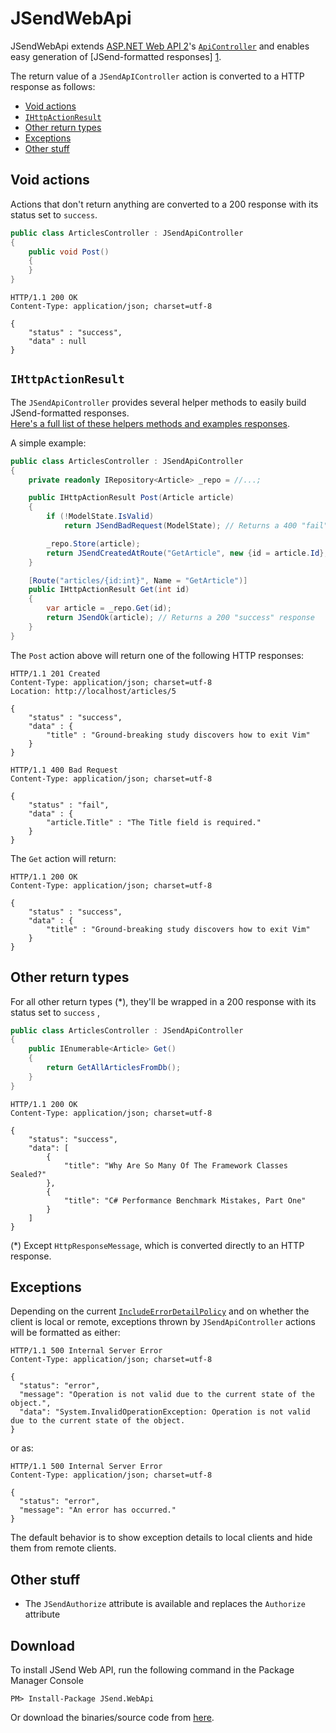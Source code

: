 # JSendWebApi

JSendWebApi extends [ASP.NET Web API 2][0]'s [`ApiController`][2] and enables easy generation of [JSend-formatted responses]
[1].


The return value of a `JSendApIController` action is converted to a HTTP response as follows:

 * [Void actions](#void-actions)
 * [`IHttpActionResult`](#ihttpactionresult)
 * [Other return types](#other-return-types)
 * [Exceptions](#exceptions)
 * [Other stuff](#other-stuff)

## Void actions

Actions that don't return anything are converted to a 200 response with its status set to `success`.  

```csharp
public class ArticlesController : JSendApiController
{
    public void Post()
    {
    }
}
```
```
HTTP/1.1 200 OK
Content-Type: application/json; charset=utf-8

{
    "status" : "success",
    "data" : null
}
```

## `IHttpActionResult`

The `JSendApiController` provides several helper methods to easily build JSend-formatted responses.  
[Here's a full list of these helpers methods and examples responses][3].

A simple example:

```csharp
public class ArticlesController : JSendApiController
{
    private readonly IRepository<Article> _repo = //...;

    public IHttpActionResult Post(Article article)
    {
        if (!ModelState.IsValid)
            return JSendBadRequest(ModelState); // Returns a 400 "fail" response

        _repo.Store(article);
        return JSendCreatedAtRoute("GetArticle", new {id = article.Id}, article); // Returns a 201 "success" response
    }

    [Route("articles/{id:int}", Name = "GetArticle")]
    public IHttpActionResult Get(int id)
    {
        var article = _repo.Get(id);
        return JSendOk(article); // Returns a 200 "success" response
    }
}
```

The `Post` action above will return one of the following HTTP responses:

```
HTTP/1.1 201 Created
Content-Type: application/json; charset=utf-8
Location: http://localhost/articles/5

{
    "status" : "success",
    "data" : {
        "title" : "Ground-breaking study discovers how to exit Vim"
    }
}
```
```
HTTP/1.1 400 Bad Request
Content-Type: application/json; charset=utf-8

{
    "status" : "fail",
    "data" : { 
        "article.Title" : "The Title field is required."
    }
}
```
The `Get` action will return:
```
HTTP/1.1 200 OK
Content-Type: application/json; charset=utf-8

{
    "status" : "success",
    "data" : {
        "title" : "Ground-breaking study discovers how to exit Vim"
    }
}
```

## Other return types

For all other return types (*), they'll be wrapped in a 200 response with its status set to `success` , 


```csharp
public class ArticlesController : JSendApiController
{
    public IEnumerable<Article> Get()
    {
        return GetAllArticlesFromDb();
    }
}
```
```
HTTP/1.1 200 OK
Content-Type: application/json; charset=utf-8

{
    "status": "success",
    "data": [
        {
            "title": "Why Are So Many Of The Framework Classes Sealed?"
        },     
        {
            "title": "C# Performance Benchmark Mistakes, Part One"
        }
    ]
}
```

(*) Except `HttpResponseMessage`, which is converted directly to an HTTP response.

## Exceptions

Depending on the current [`IncludeErrorDetailPolicy`][4] and on whether the client is local or remote, 
exceptions thrown by `JSendApiController` actions will be formatted as either:

```
HTTP/1.1 500 Internal Server Error
Content-Type: application/json; charset=utf-8

{                                                                                                                       
  "status": "error",                                                                                                    
  "message": "Operation is not valid due to the current state of the object.",                                          
  "data": "System.InvalidOperationException: Operation is not valid due to the current state of the object.
}
```

or as:

```
HTTP/1.1 500 Internal Server Error
Content-Type: application/json; charset=utf-8

{                                               
  "status": "error",                            
  "message": "An error has occurred."           
}
```

The default behavior is to show exception details to local clients and hide them from remote clients.

## Other stuff

* The `JSendAuthorize` attribute is available and replaces the `Authorize` attribute

## Download

To install JSend Web API, run the following command in the Package Manager Console

    PM> Install-Package JSend.WebApi

Or download the binaries/source code from [here][5].



 [0]: http://www.asp.net/web-api/overview/getting-started-with-aspnet-web-api/tutorial-your-first-web-api
 [1]: http://labs.omniti.com/labs/jsend
 [2]: https://msdn.microsoft.com/en-us/library/system.web.http.apicontroller%28v=vs.118%29.aspx
 [3]: https://github.com/dcastro/JSendWebApi/wiki#list-of-helper-methods
 [4]: https://msdn.microsoft.com/en-us/library/system.web.http.httpconfiguration.includeerrordetailpolicy%28v=vs.118%29.aspx
 [5]: https://github.com/dcastro/JSendWebApi/releases